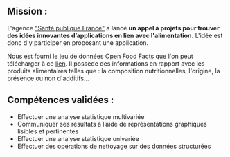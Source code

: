 ## Mission :

L'agence ["Santé publique France"](http://www.santepubliquefrance.fr/) a lancé __un appel à projets pour trouver des idées innovantes d’applications en lien avec l'alimentation.__ L'idée est donc d'y participer en proposant une application.

Nous est fourni le jeu de données [Open Food Facts](https://world.openfoodfacts.org/) que l'on peut télécharger à ce [lien](https://s3-eu-west-1.amazonaws.com/static.oc-static.com/prod/courses/files/parcours-data-scientist/P2/fr.openfoodfacts.org.products.csv.zip). Il possède des informations en rapport avec les produits alimentaires telles que : la composition nutritionnelles, l'origine, la présence ou non d'additifs...

## Compétences validées : 

* Effectuer une analyse statistique multivariée
* Communiquer ses résultats à l’aide de représentations graphiques lisibles et pertinentes
* Effectuer une analyse statistique univariée
* Effectuer des opérations de nettoyage sur des données structurées
